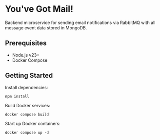 # You've Got Mail!
Backend microservice for sending email notifications via RabbitMQ with all message event data stored in MongoDB.

## Prerequisites
- Node.js v23+
- Docker Compose

## Getting Started
Install dependencies:
```
npm install
```
Build Docker services:
```
docker compose build
```
Start up Docker containers:
```
docker compose up -d
```

